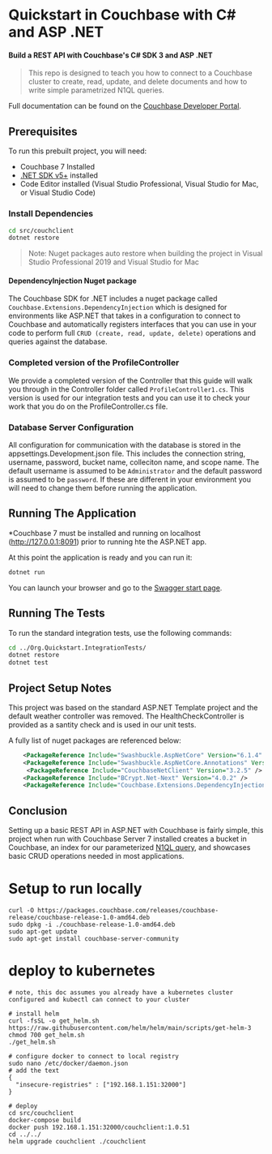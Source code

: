 # Quickstart in Couchbase with C# and ASP .NET
#### Build a REST API with Couchbase's C# SDK 3 and ASP .NET

> This repo is designed to teach you how to connect to a Couchbase cluster to create, read, update, and delete documents and how to write simple parametrized N1QL queries.

<!-- [![Try it now!](https://da-demo-images.s3.amazonaws.com/runItNow_outline.png?couchbase-example=aspnet-quickstart-repo&source=github)](https://gitpod.io/#https://github.com/couchbase-examples/aspnet-quickstart) -->

Full documentation can be found on the [Couchbase Developer Portal](https://developer.couchbase.com/tutorial-quickstart-csharp-aspnet/).
## Prerequisites
To run this prebuilt project, you will need:

- Couchbase 7 Installed
- [.NET SDK v5+](https://dotnet.microsoft.com/download/dotnet/5.0) installed 
- Code Editor installed (Visual Studio Professional, Visual Studio for Mac, or Visual Studio Code)

### Install Dependencies 

```sh
cd src/couchclient
dotnet restore
```
> Note: Nuget packages auto restore when building the project in Visual Studio Professional 2019 and Visual Studio for Mac

#### DependencyInjection Nuget package

The Couchbase SDK for .NET includes a nuget package called `Couchbase.Extensions.DependencyInjection` which is designed for environments like ASP.NET that takes in a configuration to connect to Couchbase and automatically registers interfaces that you can use in your code to perform full `CRUD (create, read, update, delete)` operations and queries against the database. 

### Completed version of the ProfileController

We provide a completed version of the Controller that this guide will walk you through in the Controller folder called `ProfileController1.cs`.  This version is used for our integration tests and you can use it to check your work that you do on the ProfileController.cs file.

### Database Server Configuration

All configuration for communication with the database is stored in the appsettings.Development.json file.  This includes the connection string, username, password, bucket name, colleciton name, and scope name.  The default username is assumed to be `Administrator` and the default password is assumed to be `password`.  If these are different in your environment you will need to change them before running the application.

## Running The Application

*Couchbase 7 must be installed and running on localhost (http://127.0.0.1:8091) prior to running hte the ASP.NET app.  

At this point the application is ready and you can run it:

```sh
dotnet run 
```
You can launch your browser and go to the [Swagger start page](https://localhost:5001/swagger/index.html).

## Running The Tests

To run the standard integration tests, use the following commands:

```sh
cd ../Org.Quickstart.IntegrationTests/
dotnet restore 
dotnet test
```

## Project Setup Notes

This project was based on the standard ASP.NET Template project and the default weather controller was removed.  The HealthCheckController is provided as a santity check and is used in our unit tests.  

A fully list of nuget packages are referenced below:
```xml
    <PackageReference Include="Swashbuckle.AspNetCore" Version="6.1.4" />
    <PackageReference Include="Swashbuckle.AspNetCore.Annotations" Version="6.1.4" />
     <PackageReference Include="CouchbaseNetClient" Version="3.2.5" />
    <PackageReference Include="BCrypt.Net-Next" Version="4.0.2" />
    <PackageReference Include="Couchbase.Extensions.DependencyInjection" Version="3.2.5" />
```

## Conclusion

Setting up a basic REST API in ASP.NET with Couchbase is fairly simple, this project when run with Couchbase Server 7 installed creates a bucket in Couchbase, an index for our parameterized [N1QL query](https://docs.couchbase.com/dotnet-sdk/current/howtos/n1ql-queries-with-sdk.html), and showcases basic CRUD operations needed in most applications.

# Setup to run locally
```
curl -O https://packages.couchbase.com/releases/couchbase-release/couchbase-release-1.0-amd64.deb
sudo dpkg -i ./couchbase-release-1.0-amd64.deb
sudo apt-get update
sudo apt-get install couchbase-server-community
```
# deploy to kubernetes
```
# note, this doc assumes you already have a kubernetes cluster configured and kubectl can connect to your cluster

# install helm
curl -fsSL -o get_helm.sh https://raw.githubusercontent.com/helm/helm/main/scripts/get-helm-3
chmod 700 get_helm.sh
./get_helm.sh

# configure docker to connect to local registry
sudo nano /etc/docker/daemon.json
# add the text
{
  "insecure-registries" : ["192.168.1.151:32000"]
}

# deploy
cd src/couchclient
docker-compose build
docker push 192.168.1.151:32000/couchclient:1.0.51
cd ../../
helm upgrade couchclient ./couchclient
```
